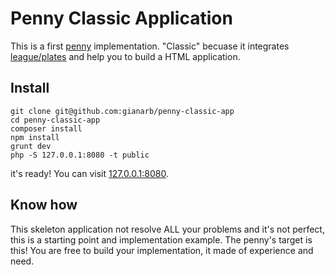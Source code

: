 # Penny Classic Application
This is a first [penny](https://github.com/gianarb/penny) implementation.
"Classic" becuase it integrates [league/plates](https://github.com/thephpleague/plates) and help you to build a HTML application.

## Install
```
git clone git@github.com:gianarb/penny-classic-app
cd penny-classic-app
composer install
npm install
grunt dev
php -S 127.0.0.1:8080 -t public
```
it's ready! You can visit [127.0.0.1:8080](https://127.0.0.1:8080).

## Know how
This skeleton application not resolve ALL your problems and it's not perfect, this is a starting point and implementation example.
The penny's target is this! You are free to build your implementation, it made of experience and need.
